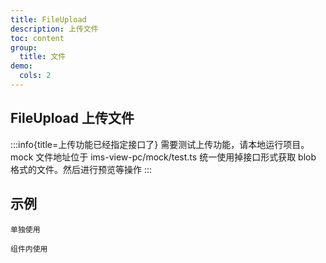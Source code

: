 ```yaml
---
title: FileUpload
description: 上传文件
toc: content
group:
  title: 文件
demo:
  cols: 2
---
```


## FileUpload 上传文件

:::info{title=上传功能已经指定接口了}
需要测试上传功能，请本地运行项目。mock 文件地址位于 ims-view-pc/mock/test.ts
统一使用掉接口形式获取 blob 格式的文件。然后进行预览等操作
:::

## 示例

<code src='./demo/index.tsx'>单独使用</code>

<code src='./demo/json.tsx'>组件内使用</code>
